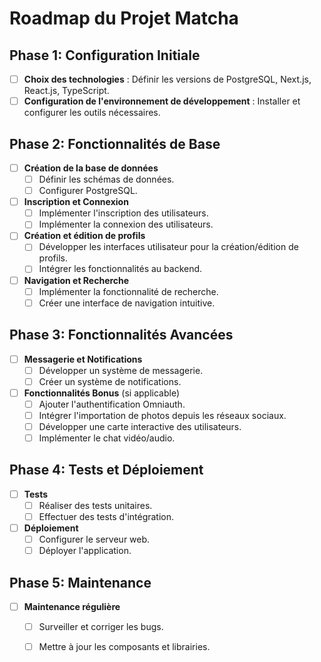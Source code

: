 # Roadmap du Projet Matcha

## Phase 1: Configuration Initiale
- [ ] **Choix des technologies** : Définir les versions de PostgreSQL, Next.js, React.js, TypeScript.
- [ ] **Configuration de l'environnement de développement** : Installer et configurer les outils nécessaires.

## Phase 2: Fonctionnalités de Base
- [ ] **Création de la base de données**
  - [ ] Définir les schémas de données.
  - [ ] Configurer PostgreSQL.
- [ ] **Inscription et Connexion**
  - [ ] Implémenter l'inscription des utilisateurs.
  - [ ] Implémenter la connexion des utilisateurs.
- [ ] **Création et édition de profils**
  - [ ] Développer les interfaces utilisateur pour la création/édition de profils.
  - [ ] Intégrer les fonctionnalités au backend.
- [ ] **Navigation et Recherche**
  - [ ] Implémenter la fonctionnalité de recherche.
  - [ ] Créer une interface de navigation intuitive.

## Phase 3: Fonctionnalités Avancées
- [ ] **Messagerie et Notifications**
  - [ ] Développer un système de messagerie.
  - [ ] Créer un système de notifications.
- [ ] **Fonctionnalités Bonus** (si applicable)
  - [ ] Ajouter l'authentification Omniauth.
  - [ ] Intégrer l'importation de photos depuis les réseaux sociaux.
  - [ ] Développer une carte interactive des utilisateurs.
  - [ ] Implémenter le chat vidéo/audio.

## Phase 4: Tests et Déploiement
- [ ] **Tests**
  - [ ] Réaliser des tests unitaires.
  - [ ] Effectuer des tests d'intégration.
- [ ] **Déploiement**
  - [ ] Configurer le serveur web.
  - [ ] Déployer l'application.

## Phase 5: Maintenance
- [ ] **Maintenance régulière**
  - [ ] Surveiller et corriger les bugs.
  - [ ] Mettre à jour les composants et librairies.

